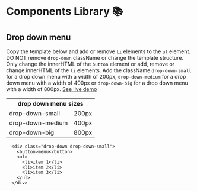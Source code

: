 # Components Library :books:


## Drop down menu 

Copy the template below and add or remove `li` elements to the
`ul` element. DO NOT remove `drop-down` className or change
the template structure. Only change the innerHTML of the `button`
element or add, remove or change innerHTML of the `li` elements.
Add the className `drop-down-small` for a drop down menu with a 
width of 200px, `drop-down-medium` for a drop down menu with a 
width of 400px or `drop-down-big` for a drop down menu with a 
width of 800px. [See live demo]()

<table>
  <tr>
    <th colspan="2">drop down menu sizes</th>
  </tr>
  <tr>
    <td>drop-down-small</td>
    <td>200px</td>
  </tr>
  <tr>
    <td>drop-down-medium</td>
    <td>400px</td>
  </tr>
  <tr>
    <td>drop-down-big</td>
    <td>800px</td>
  </tr>
</table>

```
  <div class="drop-down drop-down-small">
    <button>menu</button>
    <ul>
      <li>item 1</li>
      <li>item 2</li>
      <li>item 3</li>
    </ul>
  </div>
```
